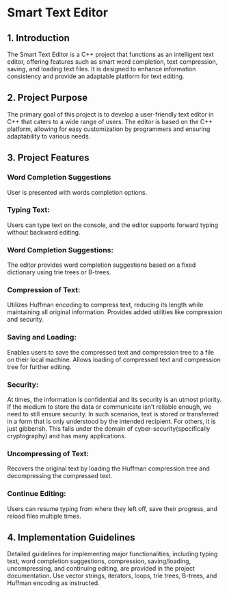 # Smart Text Editor
## 1. Introduction
The Smart Text Editor is a C++ project that functions as an intelligent text editor, offering features such as smart word completion, text compression, saving, and loading text files. It is designed to enhance information consistency and provide an adaptable platform for text editing.

## 2. Project Purpose
The primary goal of this project is to develop a user-friendly text editor in C++ that caters to a wide range of users. The editor is based on the C++ platform, allowing for easy customization by programmers and ensuring adaptability to various needs.

## 3. Project Features
###  Word Completion Suggestions
User is presented with words completion options.
### Typing Text:
Users can type text on the console, and the editor supports forward typing without backward editing.
### Word Completion Suggestions:
The editor provides word completion suggestions based on a fixed dictionary using trie trees or B-trees.

### Compression of Text:
Utilizes Huffman encoding to compress text, reducing its length while maintaining all original information.
Provides added utilities like compression and security.

### Saving and Loading:
Enables users to save the compressed text and compression tree to a file on their local machine.
Allows loading of compressed text and compression tree for further editing.
### Security:
At times, the information is confidential and its security is an utmost priority. If
the medium to store the data or communicate isn’t reliable enough, we need to
still ensure security. In such scenarios, text is stored or transferred in a form
that is only understood by the intended recipient. For others, it is just gibberish.
This falls under the domain of cyber-security(specifically cryptography) and has
many applications.

### Uncompressing of Text:
Recovers the original text by loading the Huffman compression tree and decompressing the compressed text.
### Continue Editing:
Users can resume typing from where they left off, save their progress, and reload files multiple times.

## 4. Implementation Guidelines
Detailed guidelines for implementing major functionalities, including typing text, word completion suggestions, compression, saving/loading, uncompressing, and continuing editing, are provided in the project documentation. Use vector strings, iterators, loops, trie trees, B-trees, and Huffman encoding as instructed.
